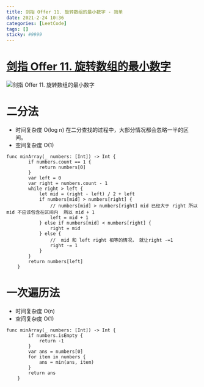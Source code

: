 ```yaml
---
title: 剑指 Offer 11. 旋转数组的最小数字 - 简单
date: 2021-2-24 10:36
categories: [LeetCode]
tags: []
sticky: #9999
---
```


# [剑指 Offer 11. 旋转数组的最小数字](https://leetcode-cn.com/problems/xuan-zhuan-shu-zu-de-zui-xiao-shu-zi-lcof/)

![剑指 Offer 11. 旋转数组的最小数字](https://ftp.bmp.ovh/imgs/2021/02/f8daa4e0fade64f3.png)

# 二分法

- 时间复杂度
  O(log n) 在二分查找的过程中，大部分情况都会忽略一半的区间。
- 空间复杂度
  O(1)

```
func minArray(_ numbers: [Int]) -> Int {
        if numbers.count == 1 {
            return numbers[0]
        }
        var left = 0
        var right = numbers.count - 1
        while right > left {
            let mid = (right - left) / 2 + left
            if numbers[mid] > numbers[right] {
                // numbers[mid] > numbers[right] mid 已经大于 right 所以 mid 不应该包含在区间内  所以 mid + 1
                left = mid + 1
            } else if numbers[mid] < numbers[right] {
                right = mid
            } else {
                //  mid 和 left right 相等的情况， 就让right -=1
                right -= 1
            }
        }
        return numbers[left]
    }
```

# 一次遍历法

- 时间复杂度
  O(n)
- 空间复杂度
  O(1)

```
func minArray(_ numbers: [Int]) -> Int {
        if numbers.isEmpty {
            return -1
        }
        var ans = numbers[0]
        for item in numbers {
            ans = min(ans, item)
        }
        return ans
    }
```
